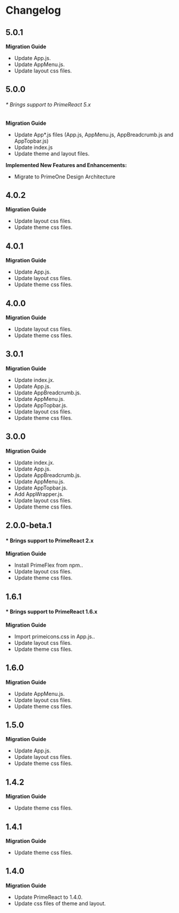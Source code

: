 # Changelog

## 5.0.1

**Migration Guide**

- Update App.js.
- Update AppMenu.js.
- Update layout css files.

## 5.0.0
###### * Brings support to PrimeReact 5.x

**Migration Guide**

- Update App*.js files (App.js, AppMenu.js, AppBreadcrumb.js and AppTopbar.js)
- Update index.js
- Update theme and layout files.

**Implemented New Features and Enhancements:**

- Migrate to PrimeOne Design Architecture

## 4.0.2

**Migration Guide**

- Update layout css files.
- Update theme css files.
## 4.0.1

**Migration Guide**

- Update App.js.
- Update layout css files.
- Update theme css files.

## 4.0.0

**Migration Guide**

- Update layout css files.
- Update theme css files.

## 3.0.1

**Migration Guide**

- Update index.jx.
- Update App.js.
- Update AppBreadcrumb.js.
- Update AppMenu.js.
- Update AppTopbar.js.
- Update layout css files.
- Update theme css files.

## 3.0.0

**Migration Guide**

- Update index.jx.
- Update App.js.
- Update AppBreadcrumb.js.
- Update AppMenu.js.
- Update AppTopbar.js.
- Add AppWrapper.js.
- Update layout css files.
- Update theme css files.

## 2.0.0-beta.1
#### * Brings support to PrimeReact 2.x

**Migration Guide**

- Install PrimeFlex from npm..
- Update layout css files.
- Update theme css files.

## 1.6.1
#### * Brings support to PrimeReact 1.6.x

**Migration Guide**

- Import primeicons.css in App.js..
- Update layout css files.
- Update theme css files.

## 1.6.0

**Migration Guide**

- Update AppMenu.js.
- Update layout css files.
- Update theme css files.

## 1.5.0

**Migration Guide**

- Update App.js.
- Update layout css files.
- Update theme css files.

## 1.4.2

**Migration Guide**

- Update theme css files.

## 1.4.1

**Migration Guide**

- Update theme css files.

## 1.4.0

**Migration Guide**

- Update PrimeReact to 1.4.0.
- Update css files of theme and layout.
